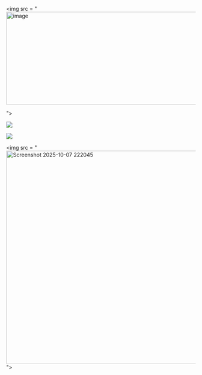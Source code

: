 
<img src = "<img width="739" height="246" alt="image" src="https://github.com/user-attachments/assets/b704841d-92c2-4ac1-8395-2bd93dafdf7f" />


">


<img src = "![GalvanR_Initials](https://github.com/user-attachments/assets/e06ce27f-c2a2-4417-a6eb-050abc0e1de6)
">


<img src = "![GalvanR_Favorite_Color](https://github.com/user-attachments/assets/c4006407-0344-4c3e-b544-ddf737269544)
">


<img src = "<img width="957" height="565" alt="Screenshot 2025-10-07 222045" src="https://github.com/user-attachments/assets/d5a93b8e-6702-4f02-981d-d689e63ebbfb" />
">
